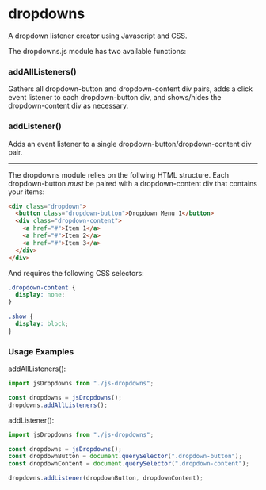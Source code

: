 # dropdowns

A dropdown listener creator using Javascript and CSS.

The dropdowns.js module has two available functions:

### addAllListeners()

Gathers all dropdown-button and dropdown-content div pairs, adds a click event listener to each dropdown-button div, and shows/hides the dropdown-content div as necessary.

### addListener()

Adds an event listener to a single dropdown-button/dropdown-content div pair.

---

The dropdowns module relies on the follwing HTML structure. Each dropdown-button <em>must</em> be paired with a dropdown-content div that contains your items:

```html
<div class="dropdown">
  <button class="dropdown-button">Dropdown Menu 1</button>
  <div class="dropdown-content">
    <a href="#">Item 1</a>
    <a href="#">Item 2</a>
    <a href="#">Item 3</a>
  </div>
</div>
```

And requires the following CSS selectors:

```css
.dropdown-content {
  display: none;
}

.show {
  display: block;
}
```

### Usage Examples

addAllListeners():

```javascript
import jsDropdowns from "./js-dropdowns";

const dropdowns = jsDropdowns();
dropdowns.addAllListeners();
```

addListener():

```javascript
import jsDropdowns from "./js-dropdowns";

const dropdowns = jsDropdowns();
const dropdownButton = document.querySelector(".dropdown-button");
const dropdownContent = document.querySelector(".dropdown-content");

dropdowns.addListener(dropdownButton, dropdownContent);
```
